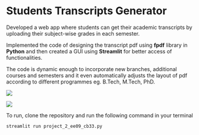 # Students Transcripts Generator

Developed a web app where students can get their academic transcripts by uploading their subject-wise grades in each semester.

Implemented the code of designing the transcript pdf using **fpdf** library in **Python** and then created a GUI using **Streamlit** for better access of functionalities.

The code is dynamic enough to incorporate new branches, additional courses and semesters and it even automatically adjusts the layout of pdf according to different programmes eg. B.Tech, M.Tech, PhD.

![](sample_output_1.png) 

![](sample_output_2.png)


To run, clone the repository and run the following command in your terminal

```cmd
streamlit run project_2_ee09_cb33.py
```

